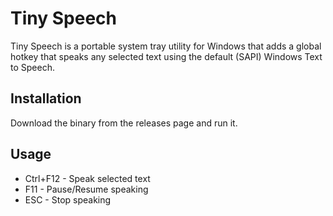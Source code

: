 # Tiny Speech

Tiny Speech is a portable system tray utility for Windows that adds a global
hotkey that speaks any selected text using the default (SAPI) Windows Text to
Speech.
	
## Installation

Download the binary from the releases page and run it.

## Usage

- Ctrl+F12 - Speak selected text
- F11 - Pause/Resume speaking
-	ESC - Stop speaking
